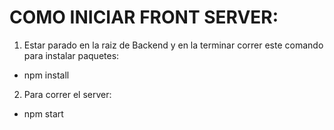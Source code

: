 # COMO INICIAR FRONT SERVER:

1. Estar parado en la raiz de Backend y en la terminar correr este comando para instalar paquetes:

* npm install

2. Para correr el server:

* npm start